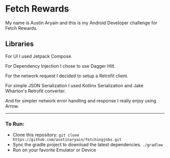 # Fetch Rewards

My name is Austin Aryain and this is my Android Developer challenge for Fetch Rewards.


## Libraries
For UI I used Jetpack Compose.

For Dependency Injection I chose to use Dagger Hilt.

For the network request I decided to setup a Retrofit client.
 
For simple JSON Serialization I used Kotlinx Serialization and Jake Wharton's Retrofit converter.

And for simpler network error handling and response I really enjoy using Arrow.

---

### To Run:
- Clone this repository: `git clone https://github.com/austinaryain/fetchingjobs.git`
- Sync the gradle project to download the latest dependencies. `./gradlew`
- Run on your favorite Emulator or Device

